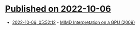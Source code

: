 # [Published on 2022-10-06](index.md)

* [2022-10-06, 05:52:12](https://lobste.rs/s/3mi42p/mimd_interpretation_on_gpu_2009) - [MIMD Interpretation on a GPU (2009)](http://aggregate.ee.engr.uky.edu/EXHIBITS/SC09/mogsimlcpc09final.pdf)
